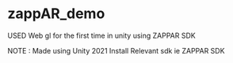 # zappAR_demo

USED Web gl for the first time in unity using ZAPPAR SDK 


NOTE : Made using Unity 2021
       Install Relevant sdk ie ZAPPAR SDK

